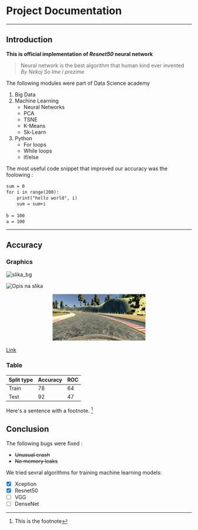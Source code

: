 [//]: # (Image references)

[slika_bg]: https://www.elegantthemes.com/blog/wp-content/uploads/2020/12/divi-video-parallax-overlay-featured-image.jpg


# Project Documentation
---

## Introduction

**This is official implementation of *Resnet50* neural network**

> Neural network is the best algorithm that human kind ever invented  
> *By Nekoj So Ime i prezime*


The following modules were part of Data Science academy 

1. Big Data
2. Machine Learning
    - Neural Networks
    - PCA
    - TSNE
    - K-Means
    - Sk-Learn
3. Python
    - For loops
    - While loops
    - if/else



The most useful code snippet that improved our accuracy was the foolowing : 
 
```
sum = 0
for i in range(200):
    print("hello world", i)
    sum = sum+i

b = 100
a = 100
```
------

## Accuracy 

### Graphics
![slika_bg]

![Opis na slika](https://png.pngtree.com/thumb_back/fh260/background/20190223/ourmid/pngtree-pure-color-watercolor-graffiti-gradient-background-board-design-board-design-image_66713.jpg)  

<p align = "center">
<img alt="Opis na slika" src = "documentation/center_2021_04_05_20_03_52_921.jpg" width="50%" height="50%" />
</p>
  
[Link](http://brainster.co)

### Table 
|Split type| Accuracy | ROC |
|----|---|-----|
| Train | 78 | 64|
| Test| 92 | 47|




Here's a sentence with a footnote. [^1]
[^1]: This is the footnote


## Conclusion 

The following bugs were fixed : 
 * ~~Unusual crash~~
 * ~~No memory leaks~~

We tried sevral algorithms for training machine learning models:
 - [x] Xception
 - [X] Resnet50
 - [ ] VGG
 - [ ] DenseNet  
